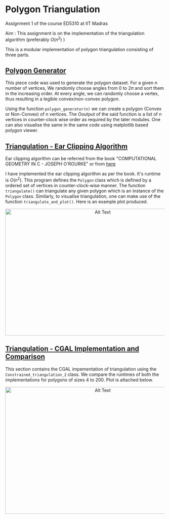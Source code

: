 # Polygon Triangulation
Assignment 1 of the course ED5310 at IIT Madras

Aim :  This assignment is on the implementation of the triangulation algorithm (preferably $O(n^2)$ )

This is a modular implementation of polygon triangulation consisting of three parts.

## [Polygon Generator](https://github.com/berserank/Polygon-Triangulation/blob/main/polygon_generator.py)

This piece code was used to generate the polygon dataset. For a given n number of vertices, We randomly choose angles from $0$ to $2\pi$ and sort them in the increasing order. At every angle, we can randomly choose a vertex, thus resulting in a legible convex/non-convex polygon.

Using the function `polygon_generator(n)` we can create a polygon (Convex or Non-Convex) of n vertices. The Ooutput of the said function is a list of n vertices in counter-clock wise order as required by the later modules. One can also visualise the same in the same code using matplotlib based polygon viewer.

## [Triangulation - Ear Clipping Algorithm](https://github.com/berserank/Polygon-Triangulation/blob/main/triangulation_ear_clipping.py)

Ear clipping algorithm can be referred from the book "COMPUTATIONAL GEOMETRY IN C - JOSEPH O'ROURKE" or from [here](https://www.geometrictools.com/Documentation/TriangulationByEarClipping.pdf)

I have implemented the ear clipping algorithm as per the book. It's runtime is $O(n^2)$. This program defines the `Polygon` class which is defined by a ordered set of vertices in counter-clock-wise manner. 
The function `triangulate()` can triangulate any given polygon which is an instance of the `Polygon` class. Similarly, to visualise triangulation, one can make use of the function `triangulate_and_plot()`. Here is an example plot produced.
<p align="center">
<img src="https://github.com/berserank/Polygon-Triangulation/blob/main/Batman.png" alt="Alt Text" width="600" height="400">
</p>

## [Triangulation - CGAL Implementation and Comparison](https://github.com/berserank/Polygon-Triangulation/blob/main/cgal_triangulation.py)

This section contains the CGAL impementation of triangulation using the `Constrained_triangulation_2` class. We compare the runtimes of both the implementations for polygons of sizes 4 to 200. Plot is attached below.

<p align="center">
<img src="https://github.com/berserank/Polygon-Triangulation/blob/main/Comparison.png" alt="Alt Text" width="600" height="400">
</p>

